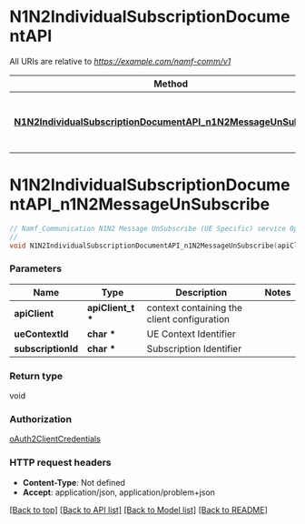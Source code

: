 # N1N2IndividualSubscriptionDocumentAPI

All URIs are relative to *https://example.com/namf-comm/v1*

Method | HTTP request | Description
------------- | ------------- | -------------
[**N1N2IndividualSubscriptionDocumentAPI_n1N2MessageUnSubscribe**](N1N2IndividualSubscriptionDocumentAPI.md#N1N2IndividualSubscriptionDocumentAPI_n1N2MessageUnSubscribe) | **DELETE** /ue-contexts/{ueContextId}/n1-n2-messages/subscriptions/{subscriptionId} | Namf_Communication N1N2 Message UnSubscribe (UE Specific) service Operation


# **N1N2IndividualSubscriptionDocumentAPI_n1N2MessageUnSubscribe**
```c
// Namf_Communication N1N2 Message UnSubscribe (UE Specific) service Operation
//
void N1N2IndividualSubscriptionDocumentAPI_n1N2MessageUnSubscribe(apiClient_t *apiClient, char * ueContextId, char * subscriptionId);
```

### Parameters
Name | Type | Description  | Notes
------------- | ------------- | ------------- | -------------
**apiClient** | **apiClient_t \*** | context containing the client configuration |
**ueContextId** | **char \*** | UE Context Identifier | 
**subscriptionId** | **char \*** | Subscription Identifier | 

### Return type

void

### Authorization

[oAuth2ClientCredentials](../README.md#oAuth2ClientCredentials)

### HTTP request headers

 - **Content-Type**: Not defined
 - **Accept**: application/json, application/problem+json

[[Back to top]](#) [[Back to API list]](../README.md#documentation-for-api-endpoints) [[Back to Model list]](../README.md#documentation-for-models) [[Back to README]](../README.md)

